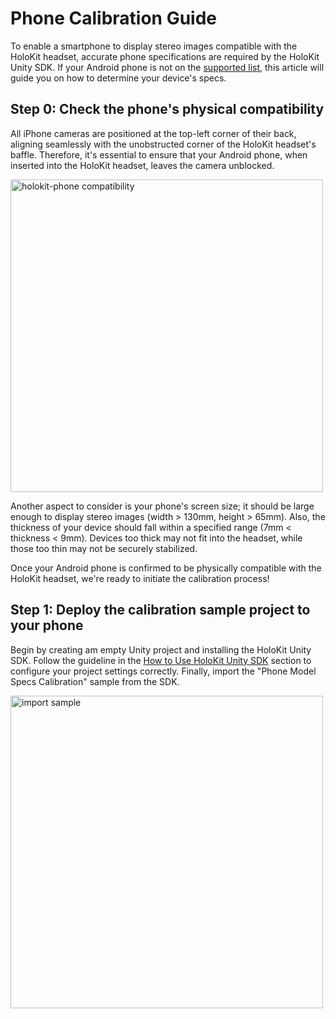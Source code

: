 # Phone Calibration Guide

To enable a smartphone to display stereo images compatible with the HoloKit headset, accurate phone specifications are required by the HoloKit Unity SDK. If your Android phone is not on the [supported list](Supported_Android_Devices.md), this article will guide you on how to determine your device's specs.

## Step 0: Check the phone's physical compatibility

All iPhone cameras are positioned at the top-left corner of their back, aligning seamlessly with the unobstructed corner of the HoloKit headset's baffle. Therefore, it's essential to ensure that your Android phone, when inserted into the HoloKit headset, leaves the camera unblocked.

<img width="500" alt="holokit-phone compatibility" src="https://github.com/holoi/holokit-unity-sdk/assets/44870300/be40b6e2-0732-4a70-83e5-9b3dd8502d59">

Another aspect to consider is your phone's screen size; it should be large enough to display stereo images (width > 130mm, height > 65mm). Also, the thickness of your device should fall within a specified range (7mm < thickness < 9mm). Devices too thick may not fit into the headset, while those too thin may not be securely stabilized.

Once your Android phone is confirmed to be physically compatible with the HoloKit headset, we're ready to initiate the calibration process!

## Step 1: Deploy the calibration sample project to your phone

Begin by creating am empty Unity project and installing the HoloKit Unity SDK. Follow the guideline in the [How to Use HoloKit Unity SDK](./README.md#How-to-Use-HoloKit-Unity-SDK) section to configure your project settings correctly. Finally, import the "Phone Model Specs Calibration" sample from the SDK.

<img width="500" alt="import sample" src="https://github.com/holoi/holokit-unity-sdk/assets/44870300/9d0887bf-2573-4bfe-862a-633421713b28">
